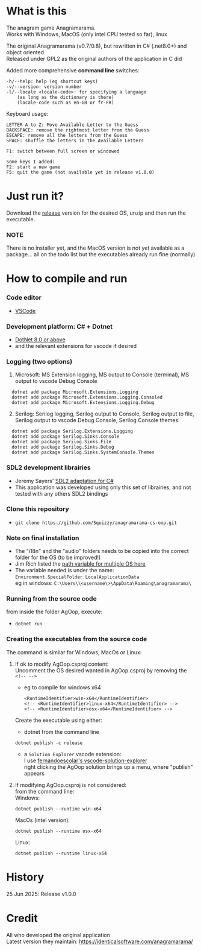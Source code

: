 # What is this
The anagram game Anagramarama.  
Works with Windows, MacOS (only intel CPU tested so far), linux  

The original Anagramarama (v0.7/0.8), but rewritten in C# (.net8.0+) and object oriented  
Released under GPL2 as the original authors of the application in C did  

Added more comprehensive __command line__ switches:  
```
-h/--help: help (eg shortcut keys) 
-v/--version: version number
-l/--locale <locale-code>: for specifying a language 
    (as long as the dictionary is there) 
    (locale-code such as en-GB or fr-FR)
```

Keyboard usage:  
```
LETTER A to Z: Move Available Letter to the Guess
BACKSPACE: remove the rightmost letter from the Guess
ESCAPE: remove all the letters from the Guess
SPACE: shuffle the letters in the Available Letters

F1: switch between full screen or windowed

Some keys I added:
F2: start a new game
F5: quit the game (not available yet in release v1.0.0)
```

# Just run it?
Download the [release](https://github.com/Squizzy/anagramarama-cs-oop/releases/tag/v1.0.0) version for the desired OS, unzip and then run the executable.  
### NOTE
There is no installer yet, and the MacOS version is not yet available as a package... all on the todo list but the executables already run fine (normally)  

# How to compile and run
### Code editor  
  - [VSCode](https://code.visualstudio.com/download)  
### Development platform: C# + Dotnet  
  - [DotNet 8.0 or above](https://dotnet.microsoft.com/en-us/download)  
  - and the relevant extensions for vscode if desired  
### Logging (two options)
 1. Microsoft: MS Extension logging, MS output to Console (terminal), MS output to vscode Debug Console  
  ```
    dotnet add package Microsoft.Extensions.Logging  
    dotnet add package Microsoft.Extensions.Logging.Consoled
    dotnet add package Microsoft.Extensions.Logging.Debug
  ```

2. Serilog: Serilog logging, Serilog output to Console, Serilog output to file, Serilog output to vscode Debug Console, Serilog Console themes:  
```
  dotnet add package Serilog.Extensions.Logging
  dotnet add package Serilog.Sinks.Console
  dotnet add package Serilog.Sinks.File
  dotnet add package Serilog.Sinks.Debug
  dotnet add package Serilog.Sinks.SystemConsole.Themes
```

### SDL2 development librairies
- Jeremy Sayers' [SDL2 adaptation for C#](https://jsayers.dev/tutorials/)  
- This application was developed using only this set of librairies, and not tested with any others SDL2 bindings  

### Clone this repository
- ```
  git clone https://github.com/Squizzy/anagramarama-cs-oop.git
  ```

### Note on final installation
  - The "i18n" and the "audio" folders needs to be copied into the correct folder for the OS (to be improved!)  
  - Jim Rich listed the [path variable for multiple OS here](https://jimrich.sk/environment-specialfolder-on-windows-linux-and-os-x/)  
  - The variable needed is under the name: ```Environment.SpecialFolder.LocalApplicationData```  
      eg in windows: ```C:\Users\\<username\>\AppData\Roaming\anagramarama\```

### Running from the source code
 from inside the folder AgOop, execute:  
- ```
  dotnet run
  ```

### Creating the executables from the source code
The command is similar for Windows, MacOs or Linux:  
1. If ok to modify AgOop.csproj content:  
Uncomment the OS desired wanted in AgOop.csproj by removing the ```<!-- -->```
    - eg to compile for windows x64  
      ```
      <RuntimeIdentifier>win-x64</RuntimeIdentifier>
      <!-- <RuntimeIdentifier>linux-x64</RuntimeIdentifier> -->
      <!-- <RuntimeIdentifier>osx-x64</RuntimeIdentifier> -->
      ```

    Create the executable using either:  
    - dotnet from the command line  
    ```
    dotnet publish -c release
    ```  
    - a ```Solution Explorer``` vscode extension:  
    I use [fernandoescolar's vscode-solution-explorer](vscode:extension/fernandoescolar.vscode-solution-explorer)  
    right clicking the AgOop solution brings up a menu, where "publish" appears  

2. If modifying AgOop.csproj is not considered:  
from the command line:  
    Windows:  
    ``` 
    dotnet publish --runtime win-x64
    ``` 
    MacOs (intel version):  
    ```
    dotnet publish --runtime osx-x64
    ```
    Linux:  
    ```
    dotnet publish --runtime linux-x64
    ``` 

# History
25 Jun 2025: Release v1.0.0

# Credit
All who developed the original application  
Latest version they maintain: https://identicalsoftware.com/anagramarama/